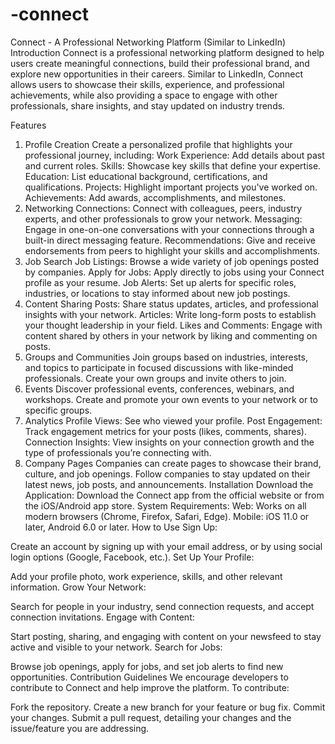 # -connect
Connect - A Professional Networking Platform (Similar to LinkedIn)
Introduction
Connect is a professional networking platform designed to help users create meaningful connections, build their professional brand, and explore new opportunities in their careers. Similar to LinkedIn, Connect allows users to showcase their skills, experience, and professional achievements, while also providing a space to engage with other professionals, share insights, and stay updated on industry trends.

Features
1. Profile Creation
Create a personalized profile that highlights your professional journey, including:
Work Experience: Add details about past and current roles.
Skills: Showcase key skills that define your expertise.
Education: List educational background, certifications, and qualifications.
Projects: Highlight important projects you've worked on.
Achievements: Add awards, accomplishments, and milestones.
2. Networking
Connections: Connect with colleagues, peers, industry experts, and other professionals to grow your network.
Messaging: Engage in one-on-one conversations with your connections through a built-in direct messaging feature.
Recommendations: Give and receive endorsements from peers to highlight your skills and accomplishments.
3. Job Search
Job Listings: Browse a wide variety of job openings posted by companies.
Apply for Jobs: Apply directly to jobs using your Connect profile as your resume.
Job Alerts: Set up alerts for specific roles, industries, or locations to stay informed about new job postings.
4. Content Sharing
Posts: Share status updates, articles, and professional insights with your network.
Articles: Write long-form posts to establish your thought leadership in your field.
Likes and Comments: Engage with content shared by others in your network by liking and commenting on posts.
5. Groups and Communities
Join groups based on industries, interests, and topics to participate in focused discussions with like-minded professionals.
Create your own groups and invite others to join.
6. Events
Discover professional events, conferences, webinars, and workshops.
Create and promote your own events to your network or to specific groups.
7. Analytics
Profile Views: See who viewed your profile.
Post Engagement: Track engagement metrics for your posts (likes, comments, shares).
Connection Insights: View insights on your connection growth and the type of professionals you’re connecting with.
8. Company Pages
Companies can create pages to showcase their brand, culture, and job openings.
Follow companies to stay updated on their latest news, job posts, and announcements.
Installation
Download the Application:
Download the Connect app from the official website or from the iOS/Android app store.
System Requirements:
Web: Works on all modern browsers (Chrome, Firefox, Safari, Edge).
Mobile: iOS 11.0 or later, Android 6.0 or later.
How to Use
Sign Up:

Create an account by signing up with your email address, or by using social login options (Google, Facebook, etc.).
Set Up Your Profile:

Add your profile photo, work experience, skills, and other relevant information.
Grow Your Network:

Search for people in your industry, send connection requests, and accept connection invitations.
Engage with Content:

Start posting, sharing, and engaging with content on your newsfeed to stay active and visible to your network.
Search for Jobs:

Browse job openings, apply for jobs, and set job alerts to find new opportunities.
Contribution Guidelines
We encourage developers to contribute to Connect and help improve the platform. To contribute:

Fork the repository.
Create a new branch for your feature or bug fix.
Commit your changes.
Submit a pull request, detailing your changes and the issue/feature you are addressing.
